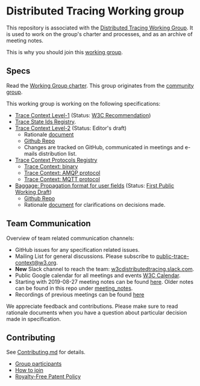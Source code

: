 # Distributed Tracing Working group

This repository is associated with the [Distributed Tracing Working
Group](https://www.w3.org/2018/distributed-tracing/). It is used to work on
the group's charter and processes, and as an archive of meeting notes.

This is why you should join this [working group](WELCOME.md).

## Specs

Read the [Working Group charter](https://www.w3.org/2020/08/distributed-tracing-wg-charter.html). This group originates from the [community group](https://www.w3.org/community/trace-context/).

This working group is working on the following specifications:

- [Trace Context Level-1](https://www.w3.org/TR/trace-context-1/)
  (Status: [W3C Recommendation](https://www.w3.org/2017/Process-20170301/#rec-publication))
- [Trace State Ids Registry](https://github.com/w3c/trace-state-ids-registry).
- [Trace Context Level-2](https://www.w3.org/TR/trace-context/)
  (Status: Editor's draft)
  - Rationale [document](https://github.com/w3c/trace-context/blob/master/http_header_format_rationale.md)
  - [Github Repo](https://github.com/w3c/trace-context)
  - Changes are tracked on GitHub, communicated in meetings and e-mails
    distribution list.
- [Trace Context Protocols Registry](https://w3c.github.io/trace-context-protocols-registry/)
  - [Trace Context: binary](https://w3c.github.io/trace-context-binary/)
  - [Trace Context: AMQP protocol](https://w3c.github.io/trace-context-amqp/)
  - [Trace Context: MQTT protocol](https://w3c.github.io/trace-context-mqtt/)
- [Baggage: Propagation format for user fields](https://www.w3.org/TR/baggage/)
  (Status: [First Public Working Draft](https://www.w3.org/2017/Process-20170301/#first-wd))
  - [Github Repo](https://github.com/w3c/baggage)
  - Rationale [document](https://github.com/w3c/baggage/blob/master/baggage/HTTP_HEADER_FORMAT_RATIONALE.md) for
clarifications on decisions made.

## Team Communication

Overview of team related communication channels:

- GitHub issues for any specification related issues.
- Mailing List for general discussions. Please subscribe to
  [public-trace-context@w3.org](http://lists.w3.org/Archives/Public/public-trace-context/).
- **New** Slack channel to reach the team:
  [w3cdistributedtracing.slack.com](https://w3cdistributedtracing.slack.com).
- Public Google calendar for all meetings and events [W3C Calendar](https://www.w3.org/groups/wg/distributed-tracing/calendar).
- Starting with 2019-08-27 meeting notes can be found [here](https://docs.google.com/document/d/12AAIbnkt_AH1YjZwUwxirX_7WA7aWOSXpDweCgfqIiQ/edit?usp=sharing). Older notes can be found in this repo under [meeting_notes](./meeting_notes).
- Recordings of previous meetings can be found [here](https://drive.google.com/drive/folders/1MQ-XnXVGjux2KH7FPp7mFGRDZHCx_HMH?usp=sharing)

We appreciate feedback and contributions. Please make sure to read rationale documents when you have a question about particular
decision made in specification.

## Contributing

See [Contributing.md](CONTRIBUTING.md) for details.

- [Group participants](https://www.w3.org/2000/09/dbwg/details?group=108594&order=org&public=1)
- [How to join](https://www.w3.org/2004/01/pp-impl/108594/join)
- [Royalty-Free Patent Policy](https://www.w3.org/2004/01/pp-impl/108594/status)
